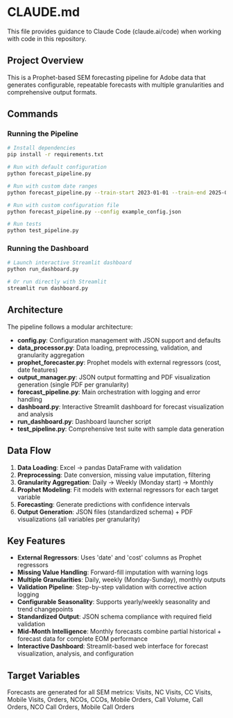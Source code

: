 # CLAUDE.md

This file provides guidance to Claude Code (claude.ai/code) when working with code in this repository.

## Project Overview

This is a Prophet-based SEM forecasting pipeline for Adobe data that generates configurable, repeatable forecasts with multiple granularities and comprehensive output formats.

## Commands

### Running the Pipeline
```bash
# Install dependencies
pip install -r requirements.txt

# Run with default configuration
python forecast_pipeline.py

# Run with custom date ranges
python forecast_pipeline.py --train-start 2023-01-01 --train-end 2025-08-16 --forecast-start 2025-08-17 --forecast-end 2025-09-30

# Run with custom configuration file
python forecast_pipeline.py --config example_config.json

# Run tests
python test_pipeline.py
```

### Running the Dashboard
```bash
# Launch interactive Streamlit dashboard
python run_dashboard.py

# Or run directly with Streamlit
streamlit run dashboard.py
```

## Architecture

The pipeline follows a modular architecture:

- **config.py**: Configuration management with JSON support and defaults
- **data_processor.py**: Data loading, preprocessing, validation, and granularity aggregation  
- **prophet_forecaster.py**: Prophet models with external regressors (cost, date features)
- **output_manager.py**: JSON output formatting and PDF visualization generation (single PDF per granularity)
- **forecast_pipeline.py**: Main orchestration with logging and error handling
- **dashboard.py**: Interactive Streamlit dashboard for forecast visualization and analysis
- **run_dashboard.py**: Dashboard launcher script
- **test_pipeline.py**: Comprehensive test suite with sample data generation

## Data Flow

1. **Data Loading**: Excel → pandas DataFrame with validation
2. **Preprocessing**: Date conversion, missing value imputation, filtering
3. **Granularity Aggregation**: Daily → Weekly (Monday start) → Monthly
4. **Prophet Modeling**: Fit models with external regressors for each target variable
5. **Forecasting**: Generate predictions with confidence intervals
6. **Output Generation**: JSON files (standardized schema) + PDF visualizations (all variables per granularity)

## Key Features

- **External Regressors**: Uses 'date' and 'cost' columns as Prophet regressors
- **Missing Value Handling**: Forward-fill imputation with warning logs
- **Multiple Granularities**: Daily, weekly (Monday-Sunday), monthly outputs
- **Validation Pipeline**: Step-by-step validation with corrective action logging
- **Configurable Seasonality**: Supports yearly/weekly seasonality and trend changepoints
- **Standardized Output**: JSON schema compliance with required field validation
- **Mid-Month Intelligence**: Monthly forecasts combine partial historical + forecast data for complete EOM performance
- **Interactive Dashboard**: Streamlit-based web interface for forecast visualization, analysis, and configuration

## Target Variables

Forecasts are generated for all SEM metrics: Visits, NC Visits, CC Visits, Mobile Visits, Orders, NCOs, CCOs, Mobile Orders, Call Volume, Call Orders, NCO Call Orders, Mobile Call Orders